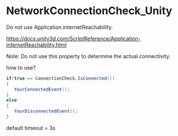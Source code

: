 # NetworkConnectionCheck_Unity

Do not use Application.internetReachability.

https://docs.unity3d.com/ScriptReference/Application-internetReachability.html

Note: Do not use this property to determine the actual connectivity.

how to use?

```c#
if(true == ConnectionCheck.IsConnected())
{
   YourConnectedEvent(); 
}
else
{
   YourDisconnectedEvent(); 
}
```

default timeout = 3s
